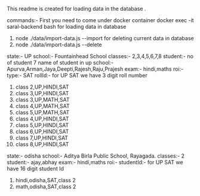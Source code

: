 This readme is created for loading data in the database .

commands:- 
First you need to come under docker container
docker exec -it saral-backend bash
for loading data in database
1. node ./data/import-data.js --import
for deleting current data in database
2.  node ./data/import-data.js --delete

state:- UP
school:- Fountainhead School
classes:- 2,3,4,5,6,7,8
student:- no of student 7 
name of student in up school:- Apurva,Arman,Jaya,Deepti,Rajesh,Raju,Prajesh
exam:- hindi,maths
roi:-
type:- SAT
rollId:-  for UP SAT we have 3 digit roll number
1. class 2,UP,HINDI,SAT
2. class 3,UP,HINDI,SAT
3. class 3,UP,MATH,SAT
4. class 4,UP,MATH,SAT
5. class 5,UP,MATH,SAT
6. class 4,UP,HINDI,SAT
7. class 5,UP,HINDI,SAT
8. class 6,UP,HINDI,SAT
9. class 7,UP,HINDI,SAT
10. class 8,UP,HINDI,SAT


state:- odisha
school:- Aditya Birla Public School, Rayagada.
classes:- 2
student:- ajay,abhay
exam:- hindi,maths
roi:- 
studentId:-  for UP SAT we have 16 digit student Id
1. hindi,odisha,SAT,class 2
2. math,odisha,SAT,class 2